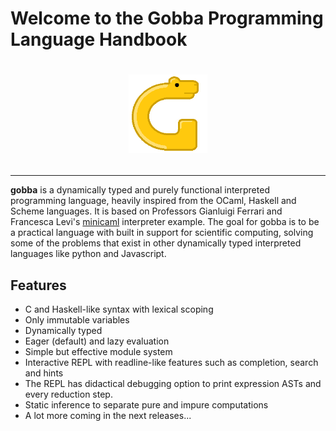 # Welcome to the Gobba Programming Language Handbook

# <p align="center"><img alt="gobba" src="/gobba.png" width = 25% /></p>

---


**gobba** is a dynamically typed and purely functional interpreted
programming language, heavily inspired from the OCaml,
Haskell and Scheme languages. It is based on Professors Gianluigi Ferrari and Francesca Levi's
[minicaml](http://pages.di.unipi.it/levi/codice-18/evalFunEnvFull.ml) interpreter example. The goal for gobba is to be a practical language
with built in support for scientific computing, solving some of the problems
that exist in other dynamically typed interpreted languages like python and
Javascript.

## Features
* C and Haskell-like syntax with lexical scoping
* Only immutable variables
* Dynamically typed
* Eager (default) and lazy evaluation
* Simple but effective module system
* Interactive REPL with readline-like features such as completion, search and hints
* The REPL has didactical debugging option to print expression ASTs and every reduction step.
* Static inference to separate pure and impure computations
* A lot more coming in the next releases...
